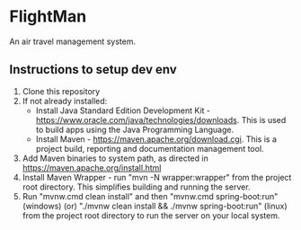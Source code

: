 # FlightMan

An air travel management system.

## Instructions to setup dev env
1. Clone this repository
2. If not already installed:
    * Install Java Standard Edition Development Kit - https://www.oracle.com/java/technologies/downloads. This is used to build  apps using the Java Programming Language. 
    * Install Maven - https://maven.apache.org/download.cgi. This is a project build, reporting and documentation management tool.
3. Add Maven binaries to system path, as directed in https://maven.apache.org/install.html
4. Install Maven Wrapper - run "mvn -N wrapper:wrapper" from the project root directory. This simplifies building and running the server.
4. Run "mvnw.cmd clean install" and then "mvnw.cmd spring-boot:run" (windows) 
  (or) "./mvnw clean install && ./mvnw spring-boot:run"     (linux) 
  from the project root directory to run the server on your local system.
